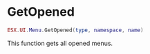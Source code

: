 # GetOpened

```lua
ESX.UI.Menu.GetOpened(type, namespace, name)
```

This function gets all opened menus.
